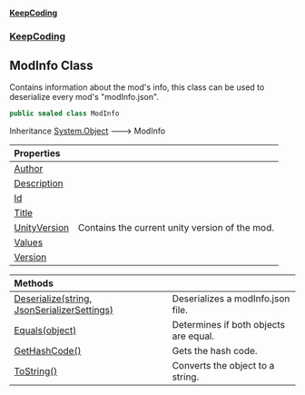 #### [KeepCoding](index.md 'index')
### [KeepCoding](KeepCoding.md 'KeepCoding')
## ModInfo Class
Contains information about the mod's info, this class can be used to deserialize every mod's "modInfo.json".  
```csharp
public sealed class ModInfo
```

Inheritance [System.Object](https://docs.microsoft.com/en-us/dotnet/api/System.Object 'System.Object') &#129106; ModInfo  

| Properties | |
| :--- | :--- |
| [Author](KeepCoding_ModInfo_Author.md 'KeepCoding.ModInfo.Author') |  |
| [Description](KeepCoding_ModInfo_Description.md 'KeepCoding.ModInfo.Description') |  |
| [Id](KeepCoding_ModInfo_Id.md 'KeepCoding.ModInfo.Id') |  |
| [Title](KeepCoding_ModInfo_Title.md 'KeepCoding.ModInfo.Title') |  |
| [UnityVersion](KeepCoding_ModInfo_UnityVersion.md 'KeepCoding.ModInfo.UnityVersion') | Contains the current unity version of the mod.<br/> |
| [Values](KeepCoding_ModInfo_Values.md 'KeepCoding.ModInfo.Values') |  |
| [Version](KeepCoding_ModInfo_Version.md 'KeepCoding.ModInfo.Version') |  |

| Methods | |
| :--- | :--- |
| [Deserialize(string, JsonSerializerSettings)](KeepCoding_ModInfo_Deserialize(string_JsonSerializerSettings).md 'KeepCoding.ModInfo.Deserialize(string, JsonSerializerSettings)') | Deserializes a modInfo.json file.<br/> |
| [Equals(object)](KeepCoding_ModInfo_Equals(object).md 'KeepCoding.ModInfo.Equals(object)') | Determines if both objects are equal.<br/> |
| [GetHashCode()](KeepCoding_ModInfo_GetHashCode().md 'KeepCoding.ModInfo.GetHashCode()') | Gets the hash code.<br/> |
| [ToString()](KeepCoding_ModInfo_ToString().md 'KeepCoding.ModInfo.ToString()') | Converts the object to a string.<br/> |
